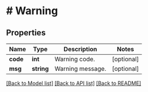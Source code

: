 # # Warning

## Properties

Name | Type | Description | Notes
------------ | ------------- | ------------- | -------------
**code** | **int** | Warning code. | [optional]
**msg** | **string** | Warning message. | [optional]

[[Back to Model list]](../../README.md#models) [[Back to API list]](../../README.md#endpoints) [[Back to README]](../../README.md)
